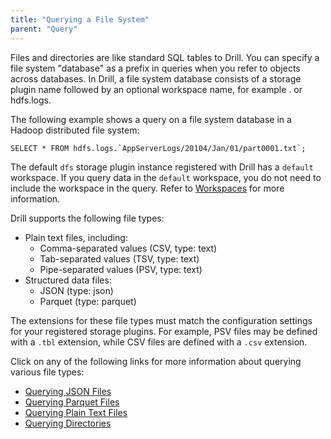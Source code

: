 ```yaml
---
title: "Querying a File System"
parent: "Query"
---
```

Files and directories are like standard SQL tables to Drill. You can specify a
file system "database" as a prefix in queries when you refer to objects across
databases. In Drill, a file system database consists of a storage plugin name
followed by an optional workspace name, for example <storage
plugin>.<workspace> or hdfs.logs.

  

The following example shows a query on a file system database in a Hadoop
distributed file system:

``SELECT * FROM hdfs.logs.`AppServerLogs/20104/Jan/01/part0001.txt`;``

The default `dfs` storage plugin instance registered with Drill has a
`default` workspace. If you query data in the `default` workspace, you do not
need to include the workspace in the query. Refer to
[Workspaces](https://cwiki.apache.org/confluence/display/DRILL/Workspaces) for
more information.

Drill supports the following file types:

  * Plain text files, including:
    * Comma-separated values (CSV, type: text)
    * Tab-separated values (TSV, type: text)
    * Pipe-separated values (PSV, type: text)
  * Structured data files:
    * JSON (type: json)
    * Parquet (type: parquet)

The extensions for these file types must match the configuration settings for
your registered storage plugins. For example, PSV files may be defined with a
`.tbl` extension, while CSV files are defined with a `.csv` extension.

Click on any of the following links for more information about querying
various file types:

  * [Querying JSON Files](/confluence/display/DRILL/Querying+JSON+Files)
  * [Querying Parquet Files](/confluence/display/DRILL/Querying+Parquet+Files)
  * [Querying Plain Text Files](/confluence/display/DRILL/Querying+Plain+Text+Files)
  * [Querying Directories](/confluence/display/DRILL/Querying+Directories)